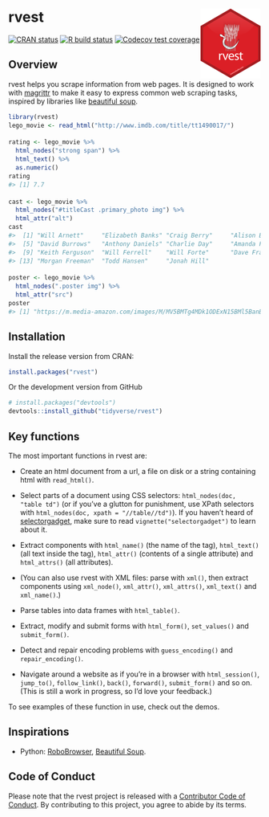 
<!-- README.md is generated from README.Rmd. Please edit that file -->

# rvest <img src='man/figures/logo.png' align="right" height="139" />

<!-- badges: start -->

[![CRAN
status](https://www.r-pkg.org/badges/version/rvest)](https://cran.r-project.org/package=rvest)
[![R build
status](https://github.com/tidyverse/rvest/workflows/R-CMD-check/badge.svg)](https://github.com/tidyverse/rvest/actions)
[![Codecov test
coverage](https://codecov.io/gh/tidyverse/rvest/branch/master/graph/badge.svg)](https://codecov.io/gh/tidyverse/rvest?branch=master)
<!-- badges: end -->

## Overview

rvest helps you scrape information from web pages. It is designed to
work with [magrittr](https://github.com/smbache/magrittr) to make it
easy to express common web scraping tasks, inspired by libraries like
[beautiful soup](https://www.crummy.com/software/BeautifulSoup/).

``` r
library(rvest)
lego_movie <- read_html("http://www.imdb.com/title/tt1490017/")

rating <- lego_movie %>% 
  html_nodes("strong span") %>%
  html_text() %>%
  as.numeric()
rating
#> [1] 7.7

cast <- lego_movie %>%
  html_nodes("#titleCast .primary_photo img") %>%
  html_attr("alt")
cast
#>  [1] "Will Arnett"     "Elizabeth Banks" "Craig Berry"     "Alison Brie"    
#>  [5] "David Burrows"   "Anthony Daniels" "Charlie Day"     "Amanda Farinos" 
#>  [9] "Keith Ferguson"  "Will Ferrell"    "Will Forte"      "Dave Franco"    
#> [13] "Morgan Freeman"  "Todd Hansen"     "Jonah Hill"

poster <- lego_movie %>%
  html_nodes(".poster img") %>%
  html_attr("src")
poster
#> [1] "https://m.media-amazon.com/images/M/MV5BMTg4MDk1ODExN15BMl5BanBnXkFtZTgwNzIyNjg3MDE@._V1_UX182_CR0,0,182,268_AL_.jpg"
```

## Installation

Install the release version from CRAN:

``` r
install.packages("rvest")
```

Or the development version from GitHub

``` r
# install.packages("devtools")
devtools::install_github("tidyverse/rvest")
```

## Key functions

The most important functions in rvest are:

  - Create an html document from a url, a file on disk or a string
    containing html with `read_html()`.

  - Select parts of a document using CSS selectors: `html_nodes(doc,
    "table td")` (or if you’ve a glutton for punishment, use XPath
    selectors with `html_nodes(doc, xpath = "//table//td")`). If you
    haven’t heard of [selectorgadget](http://selectorgadget.com/), make
    sure to read `vignette("selectorgadget")` to learn about it.

  - Extract components with `html_name()` (the name of the tag),
    `html_text()` (all text inside the tag), `html_attr()` (contents of
    a single attribute) and `html_attrs()` (all attributes).

  - (You can also use rvest with XML files: parse with `xml()`, then
    extract components using `xml_node()`, `xml_attr()`, `xml_attrs()`,
    `xml_text()` and `xml_name()`.)

  - Parse tables into data frames with `html_table()`.

  - Extract, modify and submit forms with `html_form()`, `set_values()`
    and `submit_form()`.

  - Detect and repair encoding problems with `guess_encoding()` and
    `repair_encoding()`.

  - Navigate around a website as if you’re in a browser with
    `html_session()`, `jump_to()`, `follow_link()`, `back()`,
    `forward()`, `submit_form()` and so on. (This is still a work in
    progress, so I’d love your feedback.)

To see examples of these function in use, check out the demos.

## Inspirations

  - Python:
    [RoboBrowser](http://robobrowser.readthedocs.org/en/latest/readme.html),
    [Beautiful Soup](https://www.crummy.com/software/BeautifulSoup/).

## Code of Conduct

Please note that the rvest project is released with a [Contributor Code
of Conduct](https://rvest.tidyverse.org/CODE_OF_CONDUCT.html). By
contributing to this project, you agree to abide by its terms.
